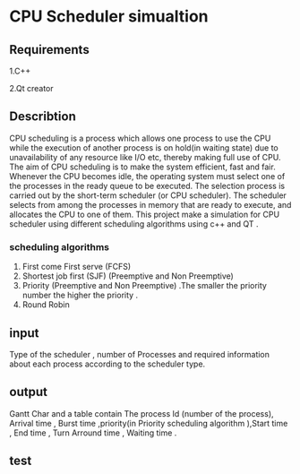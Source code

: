 # CPU Scheduler simualtion

## Requirements 
1.C++ 

2.Qt creator 

## Describtion 
CPU scheduling is a process which allows one process to use the CPU while the execution of another process is on hold(in waiting state) due to unavailability of any resource like I/O etc, thereby making full use of CPU. The aim of CPU scheduling is to make the system efficient, fast and fair.  Whenever the CPU becomes idle, the operating system must select one of the processes in the ready queue to be executed. The selection process is carried out by the short-term scheduler (or CPU scheduler). The scheduler selects from among the processes in memory that are ready to execute, and allocates the CPU to one of them. This project make a simulation for CPU scheduler using different scheduling algorithms using c++ and QT . 

### scheduling algorithms 
1. First come First serve (FCFS)
2. Shortest job first (SJF) (Preemptive and Non Preemptive)
3. Priority (Preemptive and Non Preemptive) .The smaller the priority number the
higher the priority .
4. Round Robin

## input 
Type of the scheduler , number of Processes and required information about each process
according to the scheduler type.

## output 
Gantt Char and a table contain The process Id (number of the process), Arrival time ,  Burst time ,priority(in Priority scheduling algorithm ),Start time , End time , Turn Arround time , Waiting time .

## test 
